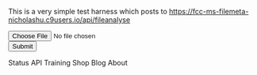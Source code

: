 <!DOCTYPE html>
<html>
<body>
	<p>
		This is a very simple test harness which posts to 
		<a href="https://fcc-ms-filemeta-nicholashu.c9users.io//api/fileanalyse">
			https://fcc-ms-filemeta-nicholashu.c9users.io/api/fileanalyse</a>
	</p>
	 <form class="input-group" action="/api/fileanalyse/" method="post" enctype="multipart/form-data">
        <input class="form-control" type="file" name="file">
        <div class="input-group-btn">
          <button class="btn btn-primary" type="submit">Submit</button>
        </div>
      </form>
</body>

</html>
Status API Training Shop Blog About
